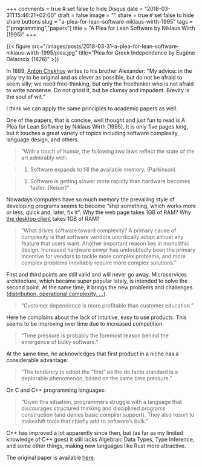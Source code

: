 +++
comments = true	# set false to hide Disqus
date = "2018-03-31T15:46:21+02:00"
draft = false
image = ""
share = true	# set false to hide share buttons
slug = "a-plea-for-lean-software-niklaus-wirth-1995"
tags = ["programming","papers"]
title = "A Plea for Lean Software by Niklaus Wirth (1995)"
+++

{{< figure src="/images/posts/2018-03-31-a-plea-for-lean-software-niklaus-wirth-1995/plea.jpg" title="Plea for Greek Independence by Eugène Delacroix (1826)" >}}

In 1889, [Anton Chekhov](https://en.wikipedia.org/wiki/Anton_Chekhov) writes to
his brother Alexander: "My advice: in the play try to be original and as clever
as possible, but do not be afraid to seem silly; we need free-thinking, but
only the freethinker who is not afraid to write nonsense. Do not grind it, but
be clumsy and impudent. Brevity is the soul of wit.”

I think we can apply the same principles to academic papers as well.

One of the papers, that is concise, well thought and just fun to read
is A Plea for Lean Software by Niklaus Wirth (1995). It is only five pages
long, but it touches a great variety of topics including software complexity,
language design, and others.

> “With a touch of humor, the following two laws reflect the state of the art admirably well:

> 1) Software expands to fill the available memory. (Parkinson)

> 2) Software is getting slower more rapidly than hardware becomes faster. (Reiser)”

Nowadays computers have so much memory the prevailing style of developing
programs seems to become “ship something, which works more or less, quick and,
later, fix it". Why the web page takes 1GB of RAM? Why [the desktop
client](https://medium.com/@matt.at.ably/wheres-all-my-cpu-and-memory-gone-the-answer-slack-9e5c39207cab)
takes 1GB of RAM?

> “What drives software toward complexity? A primary cause of complexity is that software vendors uncritically adopt almost any feature that users want. Another important reason lies in monolithic design. Increased hardware power has undoubtedly been the primary incentive for vendors to tackle more complex problems, and more complex problems inevitably require more complex solutions.”

First and third points are still valid and will never go away. Microservices
architecture, which became super popular lately, is intended to solve the
second point. At the same time, it brings the new problems and challenges
([distribution, operational complexity,
...](https://martinfowler.com/articles/microservice-trade-offs.html)).

> “Customer dependence is more profitable than customer education.”

Here he complains about the lack of intuitive, easy to use products. This seems
to be improving over time due to increased competition.

> “Time pressure is probably the foremost reason behind the emergence of bulky software.”

At the same time, he acknowledges that first product in a niche has a
considerable advantage:

> “The tendency to adopt the “first” as the de facto standard is a deplorable phenomenon, based on the same time pressure.”

On C and C++ programming languages:

> “Given this situation, programmers struggle with a language that discourages structured thinking and disciplined programs construction (and denies basic compiler support). They also resort to makeshift tools that chiefly add to software’s bulk.”

C++ has improved a lot apparently since then, but (as far as my limited
knowledge of C++ goes) it still lacks Algebraic Data Types, Type Inference, and
some other things, making new languages like Rust more attractive.

The original paper is available [here](https://cr.yp.to/bib/1995/wirth.pdf).
